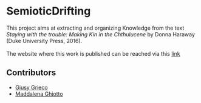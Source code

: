 # SemioticDrifting
This project aims at extracting and organizing Knowledge from the text <i>Staying with the trouble: Making Kin in the Chthulucene</i> by Donna Haraway (Duke University Press, 2016). 
<br>
<br>
The website where this work is published can be reached via this <a href="https://explorers-in-the-chthulucene.github.io/SemioticDrifting/" target="_blank">link</a>
## Contributors
- [Giusy Grieco](mailto:giusy.grieco@studio.unibo.it)
- [Maddalena Ghiotto](mailto:maddalena.ghiotto@studio.unibo.it)
